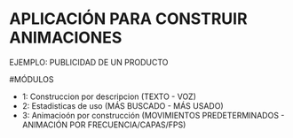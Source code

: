 # APLICACIÓN PARA CONSTRUIR ANIMACIONES
EJEMPLO: PUBLICIDAD DE UN PRODUCTO

#MÓDULOS
- 1: Construccion por descripcion (TEXTO - VOZ)
- 2: Estadisticas de uso (MÁS BUSCADO - MÁS USADO)
- 3: Animacioón por construcción (MOVIMIENTOS PREDETERMINADOS - ANIMACIÓN POR FRECUENCIA/CAPAS/FPS)
